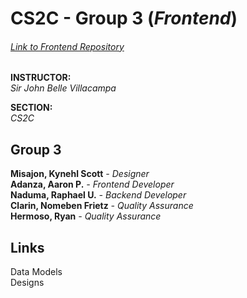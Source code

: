# CS2C - Group 3 (<i>Frontend</i>)
###### <i><a href="https://github.com/elRapha04/FRONTEND_CS2C-Group-3">Link to Frontend Repository</a></i>



<b>INSTRUCTOR: </b><br>
<i>Sir <a href="https://github.com/NgotsB" style="text-decoration: none;">John Belle Villacampa</a></i>

<b>SECTION: </b><br>
<i>CS2C</i>

<div>
  <h2><b>Group 3</b></h2>
  <a href="https://github.com/BedddyTyr" style="text-decoration: none;"><b>Misajon, Kynehl Scott</b></a><i> - Designer</i><br>
  <a href="https://github.com/Aarongel205" style="text-decoration: none;"><b>Adanza, Aaron P.</b></a><i> - Frontend Developer</i><br>
  <a href="https://github.com/elRapha04" style="text-decoration: none;"><b>Naduma, Raphael U.</b></a><i> - Backend Developer</i><br>
  <a href="https://github.com/frietz1235" style="text-decoration: none;"><b>Clarin, Nomeben Frietz</b></a><i> - Quality Assurance</i><br>
  <a href="https://github.com/hermosoryan" style="text-decoration: none;"><b>Hermoso, Ryan</b></a><i> - Quality Assurance</i><br>
</div>


<div>
  <h2>Links</h2>
  <a href="https://lucid.app/lucidchart/afa09e35-79d5-4105-bda8-a293e4ade07b/edit?viewport_loc=-512%2C119%2C2952%2C1379%2C0_0&invitationId=inv_a9e75ef8-fc0c-42ec-a77b-c31bcd558140" style="text-decoration: none;">Data Models</a><br>
  <a href="https://www.canva.com/design/DAGengM2qZE/8DFK5_8au055cVfl3ZQF5A/view?utm_content=DAGengM2qZE&utm_campaign=designshare&utm_medium=link2&utm_source=uniquelinks&utlId=hd85bbc5f64" style="text-decoration: none;">Designs</a>
</div>
